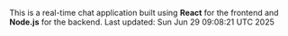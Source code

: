 This is a real-time chat application built using **React** for the frontend and **Node.js** for the backend.
Last updated: Sun Jun 29 09:08:21 UTC 2025
